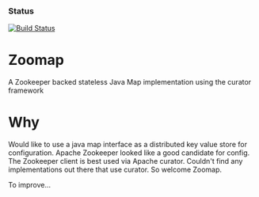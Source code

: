 ### Status
[![Build Status](https://api.travis-ci.org/mcmoe/zoomap.png)](https://travis-ci.org/mcmoe/zoomap)


# Zoomap
A Zookeeper backed stateless Java Map implementation using the curator framework

# Why

Would like to use a java map interface as a distributed key value store for configuration.
Apache Zookeeper looked like a good candidate for config.
The Zookeeper client is best used via Apache curator.
Couldn't find any implementations out there that use curator.
So welcome Zoomap.

To improve...
